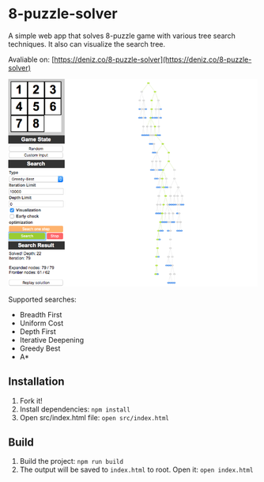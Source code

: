 # 8-puzzle-solver

A simple web app that solves 8-puzzle game with various tree
search techniques. It also can visualize the search tree.

Avaliable on: [https://deniz.co/8-puzzle-solver](https://deniz.co/8-puzzle-solver)

[![Screenshot of 8-puzzle-solver](./screenshot.png)](https://deniz.co/8-puzzle-solver)

Supported searches:
- Breadth First
- Uniform Cost
- Depth First
- Iterative Deepening
- Greedy Best
- A*

## Installation

1. Fork it!
2. Install dependencies: `npm install`
3. Open src/index.html file: `open src/index.html`

## Build

1. Build the project: `npm run build`
2. The output will be saved to `index.html` to root. Open it: `open index.html`
